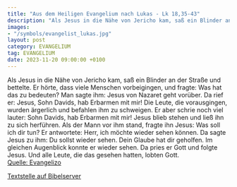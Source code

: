 ```yaml
---
title: "Aus dem Heiligen Evangelium nach Lukas - Lk 18,35-43"
description: "Als Jesus in die Nähe von Jericho kam, saß ein Blinder an der Straße und bettelte. Er hörte, dass viele Menschen vorbeigingen, und fragte: Was hat das zu bedeuten? Man sagte ihm: Jesus von Nazaret geht vorüber. Da rief er: Jesus, Sohn Davids, hab Erbarmen mit mir! Die Leute, die ...."
images:
- "/symbols/evangelist_lukas.jpg"
layout: post
category: EVANGELIUM
tag: EVANGELIUM
date: 2023-11-20 09:00:00 +0100
---
```

Als Jesus in die Nähe von Jericho kam, saß ein Blinder an der Straße und bettelte.
Er hörte, dass viele Menschen vorbeigingen, und fragte: Was hat das zu bedeuten?
Man sagte ihm: Jesus von Nazaret geht vorüber.
Da rief er: Jesus, Sohn Davids, hab Erbarmen mit mir!
Die Leute, die vorausgingen, wurden ärgerlich und befahlen ihm zu schweigen.<!--more--> Er aber schrie noch viel lauter: Sohn Davids, hab Erbarmen mit mir!
Jesus blieb stehen und ließ ihn zu sich herführen. Als der Mann vor ihm stand, fragte ihn Jesus:
Was soll ich dir tun? Er antwortete: Herr, ich möchte wieder sehen können.
Da sagte Jesus zu ihm: Du sollst wieder sehen. Dein Glaube hat dir geholfen.
Im gleichen Augenblick konnte er wieder sehen. Da pries er Gott und folgte Jesus. Und alle Leute, die das gesehen hatten, lobten Gott.<br>
[Quelle: Evangelizo](https://evangeliumtagfuertag.org/DE/gospel)

[Textstelle auf Bibelserver](https://www.bibleserver.com/EU/Lukas18,35-43)
